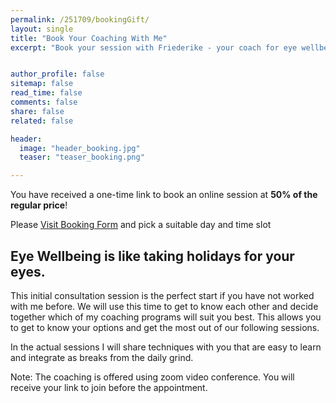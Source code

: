 ```yaml
---
permalink: /251709/bookingGift/
layout: single
title: "Book Your Coaching With Me"
excerpt: "Book your session with Friederike - your coach for eye wellbeing. Learn how to maintain a healthy sight, as well as to prevent and improve vision disorders naturally."


author_profile: false
sitemap: false
read_time: false
comments: false
share: false
related: false

header:
  image: "header_booking.jpg"
  teaser: "teaser_booking.png"

---
```



You have received a one-time link to book an online session at **50% of the regular price**!


Please <a href="https://10to8.com/book/kulyej-free/257068">Visit Booking Form</a> and pick a suitable day and time slot


## Eye Wellbeing is like taking holidays for your eyes.


This initial consultation session is the perfect start if you have not worked with me before. We will use this time to get to know each other and decide together which of my coaching programs will suit you best. This allows you to get to know your options and get the most out of our following sessions. 


In the actual sessions I will share techniques with you that are easy to learn and integrate as breaks from the daily grind.


Note: The coaching is offered using zoom video conference. You will receive your link to join before the appointment.

